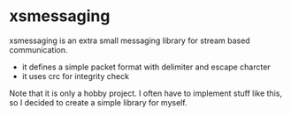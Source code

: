 # xsmessaging

xsmessaging is an extra small messaging library for stream based communication.

  - it defines a simple packet format with delimiter and escape charcter
  - it uses crc for integrity check

Note that it is only a hobby project. 
I often have to implement stuff like this, so I decided to create a simple library for myself.
